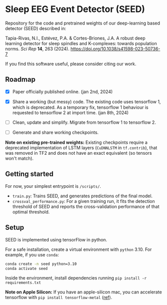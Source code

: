 # Sleep EEG Event Detector (SEED)

Repository for the code and pretrained weights of our deep-learning based detector (SEED) described in:

Tapia-Rivas, N.I., Estévez, P.A. & Cortes-Briones, J.A. A robust deep learning detector for sleep spindles and K-complexes: towards population norms. _Sci Rep_ **14**, 263 (2024).
https://doi.org/10.1038/s41598-023-50736-7

If you find this software useful, please consider citing our work.

## Roadmap

- [x] Paper officially published online. (jan 2nd, 2024)
- [x] Share a working (but messy) code. The existing code uses tensorflow 1, which is deprecated. As a temporary fix, tensorflow 1 behaviour is requested to tensorflow 2 at import time. (jan 8th, 2024)
- [ ] Clean, update and simplify. Migrate from tensorflow 1 to tensorflow 2.
- [ ] Generate and share working checkpoints. 


**Note on existing pre-trained weights:** Existing checkpoints require a deprecated implementation of LSTM layers (`CuDNNLSTM` in `tf.contrib`), that was removed in TF2 and does not have an exact equivalent (so tensors won't match).



## Getting started

For now, your simplest entrypoint is `/scripts/`.
- `train.py`: Trains SEED, and generates predictions of the final model.
- `crossval_performance.py`: For a given training run, it fits the detection threshold of SEED and reports the cross-validation performance of that optimal threshold.


## Setup

SEED is implemented using tensorFlow in python.

For a safe installation, create a virtual environment with `python` 3.10. For example, if you use `conda`:
```bash
conda create -n seed python=3.10
conda activate seed
```

Inside the environment, install dependencies running `pip install -r requirements.txt`

**Note on Apple Silicon:** If you have an apple-silicon mac, you can accelerate tensorflow with `pip install tensorflow-metal` ([ref](https://developer.apple.com/metal/tensorflow-plugin/)).

